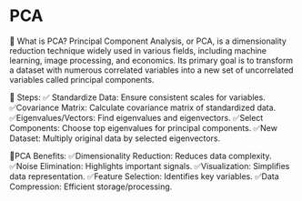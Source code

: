 # PCA

📍 What is PCA?
Principal Component Analysis, or PCA, is a dimensionality reduction technique widely used in various fields, including machine learning, image processing, and economics. Its primary goal is to transform a dataset with numerous correlated variables into a new set of uncorrelated variables called principal components.

🔸 Steps:
✅ Standardize Data: Ensure consistent scales for variables.
✅Covariance Matrix: Calculate covariance matrix of standardized data.
✅Eigenvalues/Vectors: Find eigenvalues and eigenvectors.
✅Select Components: Choose top eigenvalues for principal components.
✅New Dataset: Multiply original data by selected eigenvectors.


🔸PCA Benefits:
✅Dimensionality Reduction: Reduces data complexity.
✅Noise Elimination: Highlights important signals.
✅Visualization: Simplifies data representation.
✅Feature Selection: Identifies key variables.
✅Data Compression: Efficient storage/processing.
